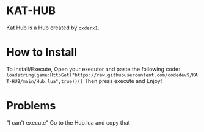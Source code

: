 # KAT-HUB
Kat Hub is a Hub created by ```cxderx1```.
# How to Install
To Install/Execute, Open your executor and paste the following code:
```loadstring(game:HttpGet("https://raw.githubusercontent.com/codedev9/KAT-HUB/main/Hub.lua",true))()```
Then press execute and Enjoy!
# Problems
"I can't execute"
Go to the Hub.lua and copy that